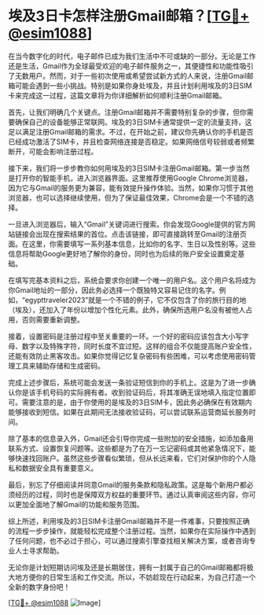 # 埃及3日卡怎样注册Gmail邮箱？[[TG💪+ @esim1088](https://t.me/s/esim1088)]

在当今数字化的时代，电子邮件已成为我们生活中不可或缺的一部分。无论是工作还是生活，Gmail作为全球最受欢迎的电子邮件服务之一，其便捷性和功能性吸引了无数用户。然而，对于一些初次使用或希望尝试新方式的人来说，注册Gmail邮箱可能会遇到一些小挑战。特别是如果你身处埃及，并且计划利用埃及的3日SIM卡来完成这一过程，这篇文章将为你详细解析如何顺利注册Gmail邮箱。

首先，让我们明确几个关键点。注册Gmail邮箱并不需要特别复杂的步骤，但你需要确保自己的设备能够正常联网。埃及的3日SIM卡通常提供一定的流量支持，这足以满足注册Gmail邮箱的需求。不过，在开始之前，建议你先确认你的手机是否已经成功激活了SIM卡，并且检查网络连接是否稳定。如果网络信号较弱或者频繁断开，可能会影响注册过程。

接下来，我们将一步步教你如何用埃及的3日SIM卡注册Gmail邮箱。第一步当然是打开你的智能手机，进入浏览器界面。这里推荐使用Google Chrome浏览器，因为它与Gmail的服务更为兼容，能有效提升操作体验。当然，如果你习惯于其他浏览器，也可以选择继续使用，但为了保证最佳效果，Chrome会是一个不错的选择。

一旦进入浏览器后，输入“Gmail”关键词进行搜索。你会发现Google提供的官方网站链接会出现在搜索结果的首位。点击该链接，即可直接跳转至Gmail的注册页面。在这里，你需要填写一系列基本信息，比如你的名字、生日以及性别等。这些信息将帮助Google更好地了解你的身份，同时也为后续的账户安全设置奠定基础。

在填写完基本资料之后，系统会要求你创建一个唯一的用户名。这个用户名将成为你Gmail地址的一部分，因此务必选择一个既独特又容易记住的名字。例如，“egypttraveler2023”就是一个不错的例子，它不仅包含了你的旅行目的地（埃及），还加入了年份以增加个性化元素。此外，确保所选用户名没有被他人占用，否则需要重新调整。

接着，设置密码是注册过程中至关重要的一环。一个好的密码应该包含大小写字母、数字以及特殊字符，同时长度不宜过短。这样的组合不仅能提高账户安全性，还能有效防止黑客攻击。如果你觉得记忆复杂密码有些困难，可以考虑使用密码管理工具来辅助存储和生成密码。

完成上述步骤后，系统可能会发送一条验证短信到你的手机上。这是为了进一步确认你是该手机号码的实际拥有者。收到验证码后，将其准确无误地填入指定位置即可。需要注意的是，由于你使用的是埃及的3日SIM卡，因此务必确保在有效期内能够接收到短信。如果在此期间无法接收验证码，可以尝试联系运营商延长服务时间。

除了基本的信息录入外，Gmail还会引导你完成一些附加的安全措施，如添加备用联系方式、设置恢复问题等。这些都是为了在万一忘记密码或其他紧急情况下，能够快速找回账户。虽然这些步骤看似繁琐，但从长远来看，它们对保护你的个人隐私和数据安全具有重要意义。

最后，别忘了仔细阅读并同意Gmail的服务条款和隐私政策。这是每个新用户都必须经历的过程，同时也是保障双方权益的重要环节。通过认真审阅这些内容，你可以更加全面地了解Gmail的功能和服务范围。

综上所述，利用埃及的3日SIM卡注册Gmail邮箱并不是一件难事，只要按照正确的流程一步步操作，就能轻松完成整个注册过程。当然，如果你在实际操作中遇到了任何问题，也不必过于担心，可以通过搜索引擎查找相关解决方案，或者咨询专业人士寻求帮助。

无论你是计划短期访问埃及还是长期居住，拥有一封属于自己的Gmail邮箱都将极大地方便你的日常生活和工作交流。所以，不妨趁现在行动起来，为自己打造一个全新的数字身份吧！

[[TG💪+ @esim1088](https://t.me/s/esim1088) ![Image](https://i.postimg.cc/4NQfJmqS/Snipaste-2025-05-13-00-14-12.png)]